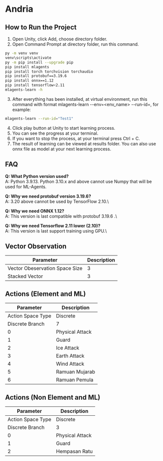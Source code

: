 # Andria

## How to Run the Project
1. Open Unity, click Add, choose directory folder.
2. Open Command Prompt at directory folder, run this command.

```bash
py -m venv venv
venv\scripts\activate
py -m pip install --upgrade pip
pip install mlagents
pip install torch torchvision torchaudio
pip install protobuf==3.19.6
pip install onnx==1.12
pip install tensorflow<2.11
mlagents-learn -h
```

3. After everything has been installed, at virtual environment, run this command with format mlagents-learn <trainer-config-file> --env=<env_name> --run-id=<run-identifier>, for example:

```bash
mlagents-learn --run-id="Test1"
```

4. Click play button at Unity to start learning process.
5. You can see the progress at your  terminal.
6. If you want to stop the process, at your terminal press Ctrl + C.
7. The result of learning can be viewed at results folder. You can also use onnx file as model at your next learning process.

## FAQ
**Q: What Python version used?**\
A: Python 3.9.13. Python 3.10.x and above cannot use Numpy that will be used for ML-Agents.

**Q: Why we need protobuf version 3.19.6?**\
A: 3.20 above cannot be used by TensorFlow 2.10.\

**Q: Why we need ONNX 1.12?**\
A: This version is last compatible with protobuf 3.19.6 .\

**Q: Why we need Tensorflow 2.11 lower (2.10)?**\
A: This version is last support training using GPU.\

## Vector Observation
| Parameter | Description |
| --- | --- |
| Vector Obeservation Space Size | 3 |  
| Stacked Vector | 3 |  

## Actions (Element and ML)  
| Parameter | Description |
| --- | --- |
| Action Space Type | Discrete |
| Discrete Branch |  7 |
| 0 | Physical Attack |  
| 1 | Guard |  
| 2 | Ice Attack |  
| 3 | Earth Attack |  
| 4 | Wind Attack |  
| 5 | Ramuan Mujarab |  
| 6 | Ramuan Pemula |  

## Actions (Non Element and ML)  
| Parameter | Description |
| --- | --- |
| Action Space Type | Discrete |
| Discrete Branch |  3 |
| 0 | Physical Attack |  
| 1 | Guard |  
| 2 | Hempasan Ratu |  

